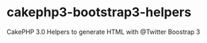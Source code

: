 cakephp3-bootstrap3-helpers
===========================

CakePHP 3.0 Helpers to generate HTML with @Twitter Boostrap 3
